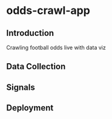 # odds-crawl-app
## Introduction

 Crawling football odds live with data viz



## Data Collection



## Signals



## Deployment